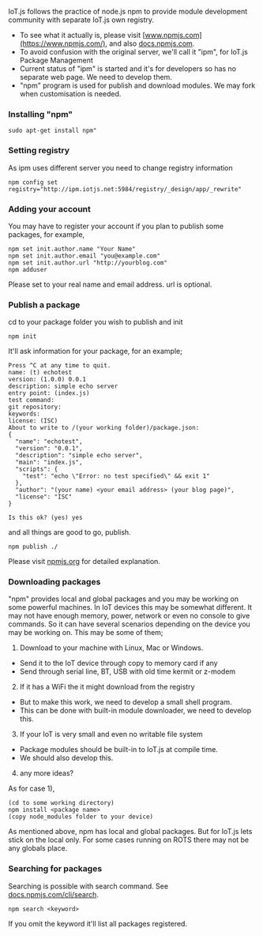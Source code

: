 IoT.js follows the practice of node.js npm to provide module development community with separate IoT.js own registry.

* To see what it actually is, please visit [www.npmjs.com](https://www.npmjs.com/), and also [docs.npmjs.com](https://docs.npmjs.com/).
* To avoid confusion with the original server, we'll call it "ipm", for IoT.js Package Management
* Current status of "ipm" is started and it's for developers so has no separate web page. We need to develop them.
* "npm" program is used for publish and download modules. We may fork when customisation is needed.

### Installing "npm"
```
sudo apt-get install npm"
```

### Setting registry

As ipm uses different server you need to change registry information
```
npm config set registry="http://ipm.iotjs.net:5984/registry/_design/app/_rewrite"
```

### Adding your account

You may have to register your account if you plan to publish some packages, for example,
```
npm set init.author.name "Your Name"
npm set init.author.email "you@example.com"
npm set init.author.url "http://yourblog.com"
npm adduser
```
Please set to your real name and email address. url is optional.

### Publish a package

cd to your package folder you wish to publish and init
```
npm init
```

It'll ask information for your package, for an example;
```
Press ^C at any time to quit.
name: (t) echotest
version: (1.0.0) 0.0.1
description: simple echo server
entry point: (index.js)
test command:
git repository:
keywords:
license: (ISC)
About to write to /(your working folder)/package.json:
{
  "name": "echotest",
  "version": "0.0.1",
  "description": "simple echo server",
  "main": "index.js",
  "scripts": {
    "test": "echo \"Error: no test specified\" && exit 1"
  },
  "author": "(your name) <your email address> (your blog page)",
  "license": "ISC"
}
 
Is this ok? (yes) yes
```

and all things are good to go, publish.
```
npm publish ./
```

Please visit [npmjs.org](https://docs.npmjs.com/getting-started/publishing-npm-packages) for detailed explanation.


### Downloading packages

"npm" provides local and global packages and you may be working on some powerful machines. In IoT devices this may be somewhat different. It may not have enough memory, power, network or even no console to give commands. So it can have several scenarios depending on the device you may be working on. This may be some of them;

1) Download to your machine with Linux, Mac or Windows.
  * Send it to the IoT device through copy to memory card if any
  * Send through serial line, BT, USB with old time kermit or z-modem

2) If it has a WiFi the it might download from the registry
  * But to make this work, we need to develop a small shell program.
  * This can be done with built-in module downloader, we need to develop this.

3) If your IoT is very small and even no writable file system
  * Package modules should be built-in to IoT.js at compile time.
  * We should also develop this.

4) any more ideas?


As for case 1),
```
(cd to some working directory)
npm install <package name>
(copy node_modules folder to your device)
```

As mentioned above, npm has local and global packages. But for IoT.js lets stick on the local only. For some cases running on ROTS there may not be any globals place.

### Searching for packages

Searching is possible with search command. See [docs.npmjs.com/cli/search](https://docs.npmjs.com/cli/search).

```
npm search <keyword>
```

If you omit the keyword it'll list all packages registered.

